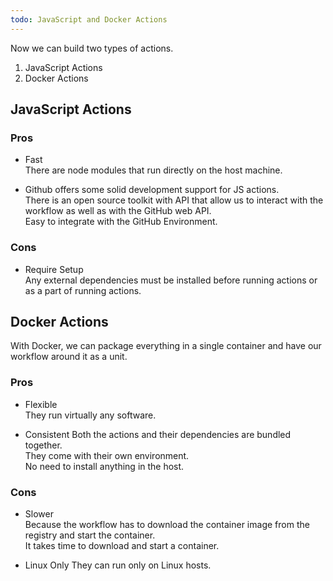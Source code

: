 ```yaml
---
todo: JavaScript and Docker Actions
---
```


Now we can build two types of actions.
1. JavaScript Actions
2. Docker Actions

## JavaScript Actions

### Pros

* Fast   
  There are node modules that run directly on the host machine.  

* Github offers some solid development support for JS actions.    
  There is an open source toolkit with API that allow us to interact with the workflow as well as with the GitHub web API.   
  Easy to integrate with the GitHub Environment.

### Cons

* Require Setup  
  Any external dependencies must be installed before running actions or as a part of running actions.  


## Docker Actions

With Docker, we can package everything in a single container and have our workflow around it as a unit.

### Pros

* Flexible  
  They run virtually any software.

* Consistent
  Both the actions and their dependencies are bundled together.  
  They come with their own environment.  
  No need to install anything in the host.  

### Cons

* Slower  
  Because the workflow has to download the container image from the registry and start the container.  
  It takes time to download and start a container.  

* Linux Only
  They can run only on Linux hosts.  




